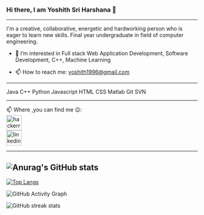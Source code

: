 ### Hi there, I am Yoshith Sri Harshana 👋
<!-- ![]("https://drive.google.com/file/d/1gF5DWHTWYVMdgAEyivSB-ra70yBWJtGA/view?usp=sharing") -->

<!-- <img src="images/yoshith1.png" /> -->

 ---
 I'm a creative, collaborative, energetic and hardworking person who is eager to learn new skills. Final year undergraduate in field of computer engineering.



- 🔭 I’m interested in Full stack Web Application Development, Software Development, C++, Machine Learning
<!-- - 🌱 I’m currently learning Java script -->
- 📫 How to reach me: yoshith1996@gmail.com 
---
Java   C++    Python   Javascript   HTML   CSS   Matlab   Git   SVN 

---

📫 Where ,you can find me :wink::<br>
[<img src='https://cdn.jsdelivr.net/npm/simple-icons@3.0.1/icons/hackerrank.svg' alt='hackerrank' height='40'>](https://www.hackerrank.com/yoshith)   
[<img src='https://cdn.jsdelivr.net/npm/simple-icons@3.0.1/icons/linkedin.svg' alt='linkedin' height='40'>](https://www.linkedin.com/in/yoshith-harshana-3a30a925a/)      

 ---
 ![Anurag's GitHub stats](https://github-readme-stats.vercel.app/api?username=harsha-ys&show_icons=true&theme=radical)
 ---

[![Top Langs](https://github-readme-stats.vercel.app/api/top-langs/?username=harsha-ys)](https://github.com/anuraghazra/github-readme-stats)

![GitHub Activity Graph](https://activity-graph.herokuapp.com/graph?username=harsha-ys)  

 


![GitHub streak stats](https://github-readme-streak-stats.herokuapp.com/?user=harsha-ys) 
